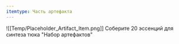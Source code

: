 ```yaml
---
itemtype: Часть артефакта
---
```

![[Temp/Placeholder_Artifact_Item.png]]
Соберите 20 эссенций для синтеза тюка "Набор артефактов"
